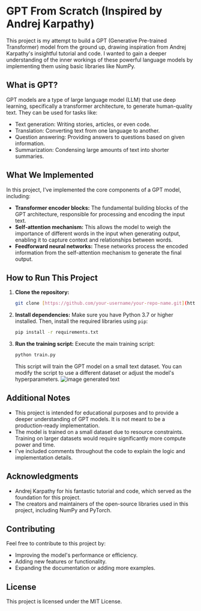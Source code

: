 

# GPT From Scratch (Inspired by Andrej Karpathy)

This project is my attempt to build a GPT (Generative Pre-trained Transformer) model from the ground up, drawing inspiration from Andrej Karpathy's insightful tutorial and code.  I wanted to gain a deeper understanding of the inner workings of these powerful language models by implementing them using basic libraries like NumPy.

## What is GPT?

GPT models are a type of large language model (LLM) that use deep learning, specifically a transformer architecture, to generate human-quality text. They can be used for tasks like:

* Text generation: Writing stories, articles, or even code.
* Translation: Converting text from one language to another.
* Question answering: Providing answers to questions based on given information.
* Summarization: Condensing large amounts of text into shorter summaries.

## What We Implemented

In this project, I've implemented the core components of a GPT model, including:

* **Transformer encoder blocks:** The fundamental building blocks of the GPT architecture, responsible for processing and encoding the input text.
* **Self-attention mechanism:** This allows the model to weigh the importance of different words in the input when generating output, enabling it to capture context and relationships between words.
* **Feedforward neural networks:** These networks process the encoded information from the self-attention mechanism to generate the final output.

## How to Run This Project
1. **Clone the repository:**
   ```bash
   git clone [https://github.com/your-username/your-repo-name.git](https://github.com/your-username/your-repo-name.git)
   ```

2. **Install dependencies:**
   Make sure you have Python 3.7 or higher installed. Then, install the required libraries using `pip`:
   ```bash
   pip install -r requirements.txt
   ```

3. **Run the training script:**
   Execute the main training script:
   ```bash
   python train.py
   ```
   This script will train the GPT model on a small text dataset. You can modify the script to use a different dataset or adjust the model's hyperparameters.
   ![image](https://github.com/user-attachments/assets/af79ea3d-8836-483e-92ea-e3bcba40a3a5)
generated text

## Additional Notes

* This project is intended for educational purposes and to provide a deeper understanding of GPT models. It is not meant to be a production-ready implementation.
* The model is trained on a small dataset due to resource constraints. Training on larger datasets would require significantly more compute power and time.
* I've included comments throughout the code to explain the logic and implementation details.

## Acknowledgments

* Andrej Karpathy for his fantastic tutorial and code, which served as the foundation for this project.
* The creators and maintainers of the open-source libraries used in this project, including NumPy and PyTorch.

## Contributing

Feel free to contribute to this project by:

* Improving the model's performance or efficiency.
* Adding new features or functionality.
* Expanding the documentation or adding more examples.

## License

This project is licensed under the MIT License.
```
